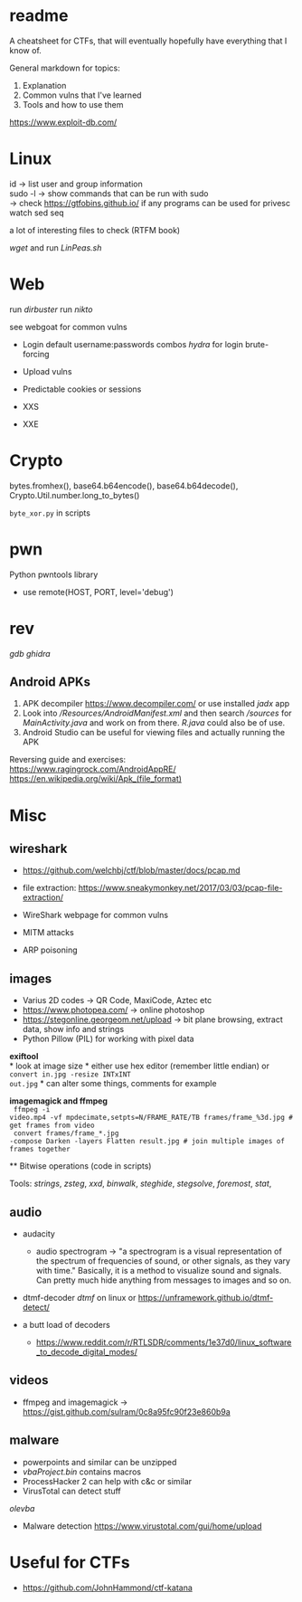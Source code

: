 # readme
A cheatsheet for CTFs, that will eventually hopefully have everything that I know of.

General markdown for topics:
  1. Explanation
  2. Common vulns that I've learned
  3. Tools and how to use them

https://www.exploit-db.com/

# Linux
id <user> -> list user and group information <br>
sudo -l -> show commands that can be run with sudo <br>
  -> check https://gtfobins.github.io/ if any programs can be used for privesc <br>
watch
sed
seq

a lot of interesting files to check (RTFM book)
 
_wget_ and run _LinPeas.sh_
  
# Web
  run _dirbuster_
  run _nikto_
  
  see webgoat for common vulns

- Login
  default username:passwords combos
  _hydra_ for login brute-forcing

- Upload vulns
- Predictable cookies or sessions
- XXS
- XXE
  
# Crypto

bytes.fromhex(), base64.b64encode(), base64.b64decode(), Crypto.Util.number.long_to_bytes()
  
  <code>byte_xor.py</code> in scripts

# pwn
Python pwntools library
  
* use remote(HOST, PORT, level='debug')
  
# rev
_gdb_
_ghidra_
  
## Android APKs
  1) APK decompiler https://www.decompiler.com/ or use installed _jadx_ app
  2) Look into _/Resources/AndroidManifest.xml_ and then search _/sources_ for _MainActivity.java_ and work on from there. _R.java_ could also be of use.
  3) Android Studio can be useful for viewing files and actually running the APK  

  Reversing guide and exercises: https://www.ragingrock.com/AndroidAppRE/
  https://en.wikipedia.org/wiki/Apk_(file_format)

# Misc

## wireshark
- https://github.com/welchbj/ctf/blob/master/docs/pcap.md
- file extraction: https://www.sneakymonkey.net/2017/03/03/pcap-file-extraction/
- WireShark webpage for common vulns

- MITM attacks
- ARP poisoning
  
## images

  - Varius 2D codes -> QR Code, MaxiCode, Aztec etc
  - https://www.photopea.com/
    -> online photoshop
  - https://stegonline.georgeom.net/upload
    -> bit plane browsing, extract data, show info and strings
  - Python Pillow (PIL) for working with pixel data
  
  **exiftool**<br>
    * look at image size
    * either use hex editor (remember little endian) or <code>convert in.jpg -resize INTxINT out.jpg</code>
    * can alter some things, comments for example
  
 **imagemagick and ffmpeg**
  <br><code> ffmpeg -i video.mp4 -vf mpdecimate,setpts=N/FRAME_RATE/TB frames/frame_%3d.jpg # get frames from video </code><br>
  <code> convert frames/frame_*.jpg -compose Darken -layers Flatten result.jpg # join multiple images of frames together </code>
 
 ** Bitwise operations (code in scripts)
  
  Tools:
  _strings_, _zsteg_, _xxd_, _binwalk_, _steghide_, _stegsolve_, _foremost_, _stat_, 
  
## audio
  - audacity
    * audio spectrogram -> "a spectrogram is a visual representation of the spectrum of frequencies of sound, or other signals, as they vary with time." Basically, it is a method to visualize sound and signals. Can pretty much hide anything from messages to images and so on.
  
  - dtmf-decoder _dtmf_ on linux or https://unframework.github.io/dtmf-detect/

  - a butt load of decoders
    * https://www.reddit.com/r/RTLSDR/comments/1e37d0/linux_software_to_decode_digital_modes/
  
## videos
  - ffmpeg and imagemagick
    -> https://gist.github.com/sulram/0c8a95fc90f23e860b9a
  
## malware
  - powerpoints and similar can be unzipped
  - _vbaProject.bin_ contains macros
  - ProcessHacker 2 can help with c&c or similar
  - VirusTotal can detect stuff
  
 _olevba_

  - Malware detection https://www.virustotal.com/gui/home/upload
 
# Useful for CTFs
  
* https://github.com/JohnHammond/ctf-katana

